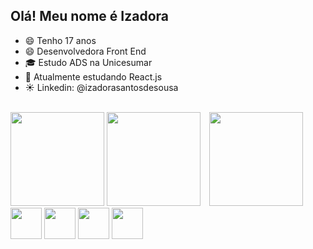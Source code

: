 ## Olá! Meu nome é Izadora

- 😄 Tenho 17 anos
- 😄 Desenvolvedora Front End
- 🎓 Estudo ADS na Unicesumar
- 🌱 Atualmente estudando React.js
- ☀️ Linkedin: @izadorasantosdesousa
<br/>
<div>
    <img height="150em" src="https://github-readme-stats-ten-gilt.vercel.app/api?username=izadorasantos922&show_icons=true&theme=dracula&count_private=true">
    <img height="150em" src="https://github-readme-stats-ten-gilt.vercel.app/api/top-langs/?username=izadorasantos922&layout=compact&theme=dracula">
    <img src="https://i.im.ge/2023/05/02/UM0HNT.download20230502101125.png" height="150em" style="margin-left: 10px;">

</div>
<div>
    <img height='50em' src="https://cdn.worldvectorlogo.com/logos/html-1.svg">
    <img height='50em' src='https://cdn.worldvectorlogo.com/logos/css-3.svg'>
    <img height='50em' src="https://cdn.worldvectorlogo.com/logos/logo-javascript.svg">
    <img height='50em' src="https://cdn.worldvectorlogo.com/logos/react-2.svg">
  </div>
  
  
